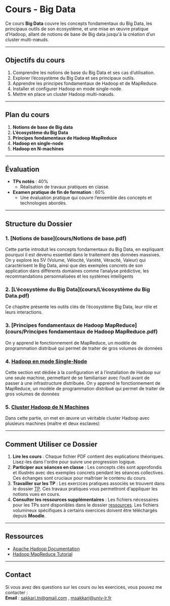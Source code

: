 # Cours - Big Data
Ce cours **Big Data** couvre les concepts fondamentaux du Big Data, les principaux outils de son écosystème, et une mise en œuvre pratique d’Hadoop, allant de notions de base de Big data jusqu'à la création d’un cluster multi-nœuds.

---
## Objectifs du cours
1. Comprendre les notions de base du Big Data et ses cas d’utilisation.
2. Explorer l’écosystème du Big Data et ses principaux outils.
3. Apprendre les principes fondamentaux de Hadoop et de MapReduce.
4. Installer et configurer Hadoop en mode single-node.
5. Mettre en place un cluster Hadoop multi-nœuds.
   
---
## Plan du cours

1. **Notions de base de Big data**
2. **L’écosystème du Big Data**
3. **Principes fondamentaux de Hadoop MapReduce**
4. **Hadoop en single-node**
5. **Hadoop en N-machines**
  
---

## Évaluation

- **TPs notés** : 40%  
  - Réalisation de travaux pratiques en classe.  
- **Examen pratique de fin de formation** : 60%  
  - Une évaluation pratique qui couvre l’ensemble des concepts et technologies abordés.  

---
## Structure du Dossier

### 1. [Notions de base](cours/Notions de base.pdf)

Cette partie introduit les concepts fondamentaux du Big Data, en expliquant pourquoi il est devenu essentiel dans le traitement des données massives. On y explore les 5V (Volume, Vélocité, Variété, Véracité, Valeur) qui caractérisent le Big Data, ainsi que des exemples concrets de son application dans différents domaines comme l’analyse prédictive, les recommandations personnalisées et les systèmes intelligents

### 2. [L’écosystème du Big Data](cours/L’écosystème du Big Data.pdf)


Ce chapitre présente les outils clés de l’écosystème Big Data, leur rôle et leurs interactions.

### 3. [Principes fondamentaux de Hadoop MapReduce](cours/Principes fondamentaux de Hadoop MapReduce.pdf)

On y apprend le fonctionnement de MapReduce, un modèle de programmation distribué qui permet de traiter de gros volumes de données

### 4. [Hadoop en mode Single-Node](/tp/TP01.pdf)

Cette section est dédiée à la configuration et à l’installation de Hadoop sur une seule machine, permettant de se familiariser avec l’outil avant de passer à une infrastructure distribuée. On y apprend le fonctionnement de MapReduce, un modèle de programmation distribué qui permet de traiter de gros volumes de données

### 5. [Cluster Hadoop de N Machines](/tp/TP02.pdf)

Dans cette partie, on met en œuvre un véritable cluster Hadoop avec plusieurs machines (maître et deux esclaves)

---

## Comment Utiliser ce Dossier

1. **Lire les cours** : Chaque fichier PDF contient des explications théoriques. Lisez-les dans l'ordre pour suivre une progression logique.
2. **Participer aux séances en classe** : Les concepts clés sont approfondis et illustrés avec des exemples concrets pendant les séances collectives. Ces échanges sont cruciaux pour maîtriser le contenu du cours.
3. **Travailler sur les TP** : Les exercices pratiques associés se trouvent dans le dossier [TP](/tp). Ces travaux pratiques vous permettront d'appliquer les notions vues en cours.
4. **Consulter les ressources supplémentaires** : Les fichiers nécessaires pour les TPs sont disponibles dans le dossier [ressources](/ressources). Les fichiers volumineux spécifiques à certains exercices doivent être téléchargés depuis **Moodle**.

---
## Ressources   
- [Apache Hadoop Documentation](https://hadoop.apache.org/)  
- [Hadoop MapReduce Tutorial](https://hadoop.apache.org/docs/current/hadoop-mapreduce-client/hadoop-mapreduce-client-core/MapReduceTutorial.html)  


---

## Contact

Si vous avez des questions sur les cours ou les exercices, vous pouvez me contacter :  
**Email** : sakkari.tn@gmail.com , msakkari@univ-lr.fr

